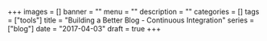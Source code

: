 +++
images = []
banner = ""
menu = ""
description = ""
categories = []
tags = ["tools"]
title = "Building a Better Blog - Continuous Integration"
series = ["blog"]
date = "2017-04-03"
draft = true
+++